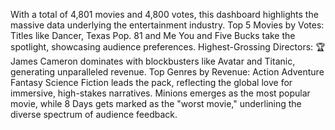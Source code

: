 With a total of 4,801 movies and 4,800 votes, this dashboard highlights the massive data underlying the entertainment industry.
Top 5 Movies by Votes: Titles like Dancer, Texas Pop. 81 and Me You and Five Bucks take the spotlight, showcasing audience preferences.
Highest-Grossing Directors:
🏆 James Cameron dominates with blockbusters like Avatar and Titanic, generating unparalleled revenue.
Top Genres by Revenue: Action Adventure Fantasy Science Fiction leads the pack, reflecting the global love for immersive, high-stakes narratives.
Minions emerges as the most popular movie, while 8 Days gets marked as the "worst movie," underlining the diverse spectrum of audience feedback.
